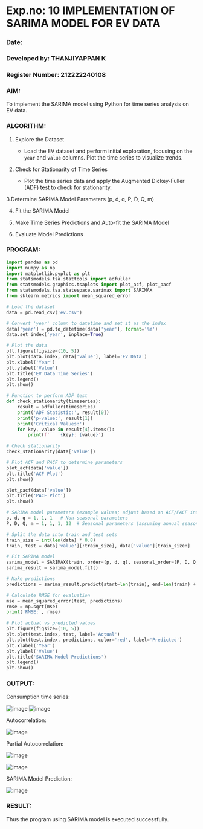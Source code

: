 # Exp.no: 10   IMPLEMENTATION OF SARIMA MODEL FOR EV DATA
### Date: 
### Developed by: THANJIYAPPAN K
### Register Number: 212222240108

### AIM:
To implement the SARIMA model using Python for time series analysis on EV data.

### ALGORITHM:
1. Explore the Dataset
   - Load the EV dataset and perform initial exploration, focusing on the `year` and `value` columns. Plot the time series to visualize trends.

2. Check for Stationarity of Time Series  
   - Plot the time series data and apply the Augmented Dickey-Fuller (ADF) test to check for stationarity.

3.Determine SARIMA Model Parameters (p, d, q, P, D, Q, m)
  
4. Fit the SARIMA Model
  
5. Make Time Series Predictions and Auto-fit the SARIMA Model 
   
6. Evaluate Model Predictions
   

### PROGRAM:
```python
import pandas as pd
import numpy as np
import matplotlib.pyplot as plt
from statsmodels.tsa.stattools import adfuller
from statsmodels.graphics.tsaplots import plot_acf, plot_pacf
from statsmodels.tsa.statespace.sarimax import SARIMAX
from sklearn.metrics import mean_squared_error

# Load the dataset
data = pd.read_csv('ev.csv')

# Convert 'year' column to datetime and set it as the index
data['year'] = pd.to_datetime(data['year'], format='%Y')
data.set_index('year', inplace=True)

# Plot the data
plt.figure(figsize=(10, 5))
plt.plot(data.index, data['value'], label='EV Data')
plt.xlabel('Year')
plt.ylabel('Value')
plt.title('EV Data Time Series')
plt.legend()
plt.show()

# Function to perform ADF test
def check_stationarity(timeseries):
    result = adfuller(timeseries)
    print('ADF Statistic:', result[0])
    print('p-value:', result[1])
    print('Critical Values:')
    for key, value in result[4].items():
        print(f'    {key}: {value}')

# Check stationarity
check_stationarity(data['value'])

# Plot ACF and PACF to determine parameters
plot_acf(data['value'])
plt.title('ACF Plot')
plt.show()

plot_pacf(data['value'])
plt.title('PACF Plot')
plt.show()

# SARIMA model parameters (example values; adjust based on ACF/PACF insights)
p, d, q = 1, 1, 1   # Non-seasonal parameters
P, D, Q, m = 1, 1, 1, 12  # Seasonal parameters (assuming annual seasonality with monthly data)

# Split the data into train and test sets
train_size = int(len(data) * 0.8)
train, test = data['value'][:train_size], data['value'][train_size:]

# Fit SARIMA model
sarima_model = SARIMAX(train, order=(p, d, q), seasonal_order=(P, D, Q, m))
sarima_result = sarima_model.fit()

# Make predictions
predictions = sarima_result.predict(start=len(train), end=len(train) + len(test) - 1, dynamic=False)

# Calculate RMSE for evaluation
mse = mean_squared_error(test, predictions)
rmse = np.sqrt(mse)
print('RMSE:', rmse)

# Plot actual vs predicted values
plt.figure(figsize=(10, 5))
plt.plot(test.index, test, label='Actual')
plt.plot(test.index, predictions, color='red', label='Predicted')
plt.xlabel('Year')
plt.ylabel('Value')
plt.title('SARIMA Model Predictions')
plt.legend()
plt.show()
```

### OUTPUT:

Consumption time series:

![image](https://github.com/user-attachments/assets/82eaf511-be39-4fba-bbc6-f21f6b543d97)
![image](https://github.com/user-attachments/assets/0187fa85-5ead-4283-aabf-69525da1023e)


Autocorrelation:

![image](https://github.com/user-attachments/assets/8cc24483-ebb9-4330-9825-1a2cb8fffe56)



Partial Autocorrelation:

![image](https://github.com/user-attachments/assets/c233476a-bbec-4be0-8f01-dc3f03a2c1af)

![image](https://github.com/user-attachments/assets/7ca3b957-c4f4-408d-8f02-9466fa7f9529)


SARIMA Model Prediction:

![image](https://github.com/user-attachments/assets/b091065e-692f-4d8a-862d-afc99c9552eb)



### RESULT:
Thus the program using SARIMA model is executed successfully.
